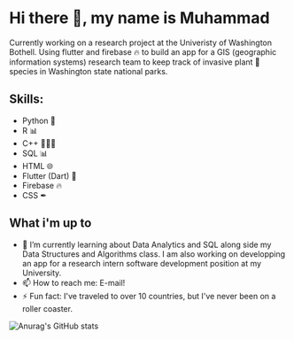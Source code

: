 # Hi there 👋, my name is Muhammad

Currently working on a research project at the Univeristy of Washington Bothell. Using flutter and firebase 🔥 to build an app for a GIS (geographic information systems) research team to keep track of invasive plant 🌱 species in Washington state national parks.  

## Skills: 
- Python 🐍
- R 📊
- C++ 👨🏻‍💻
- SQL 📊
- HTML 🌐
- Flutter (Dart) 🎯
- Firebase 🔥
- CSS ✒
 ## What i'm up to
- 🌱 I’m currently learning about Data Analytics and SQL along side my Data Structures and Algorithms class. I am also working on developping an app for a research intern software development position at my University.
- 📫 How to reach me: E-mail! 
- ⚡ Fun fact: I've traveled to over 10 countries, but I've never been on a roller coaster.



![Anurag's GitHub stats](https://github-readme-stats.vercel.app/api?username=MuhammadMannan&theme=github_dark&show_icons=true&align=center)
